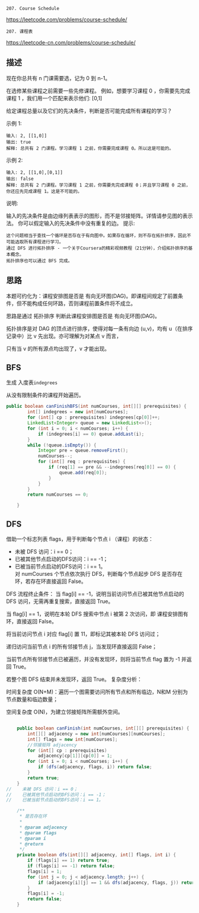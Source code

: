 `207. Course Schedule`

<https://leetcode.com/problems/course-schedule/>

`207. 课程表`

<https://leetcode-cn.com/problems/course-schedule/>

## 描述

现在你总共有 n 门课需要选，记为 0 到 n-1。

在选修某些课程之前需要一些先修课程。 例如，想要学习课程 0 ，你需要先完成课程 1 ，我们用一个匹配来表示他们: [0,1]

给定课程总量以及它们的先决条件，判断是否可能完成所有课程的学习？

示例 1:
``````
输入: 2, [[1,0]] 
输出: true
解释: 总共有 2 门课程。学习课程 1 之前，你需要完成课程 0。所以这是可能的。
``````
示例 2:
``````
输入: 2, [[1,0],[0,1]]
输出: false
解释: 总共有 2 门课程。学习课程 1 之前，你需要先完成​课程 0；并且学习课程 0 之前，你还应先完成课程 1。这是不可能的。
``````
说明:

输入的先决条件是由边缘列表表示的图形，而不是邻接矩阵。详情请参见图的表示法。
你可以假定输入的先决条件中没有重复的边。
提示:
``````
这个问题相当于查找一个循环是否存在于有向图中。如果存在循环，则不存在拓扑排序，因此不可能选取所有课程进行学习。
通过 DFS 进行拓扑排序 - 一个关于Coursera的精彩视频教程（21分钟），介绍拓扑排序的基本概念。
拓扑排序也可以通过 BFS 完成。
``````

## 思路
本题可约化为：课程安排图是否是 有向无环图(DAG)。即课程间规定了前置条件，但不能构成任何环路，否则课程前置条件将不成立。

思路是通过 拓扑排序 判断此课程安排图是否是 有向无环图(DAG)。

拓扑排序是对 DAG 的顶点进行排序，使得对每一条有向边 (u,v)，均有 u（在排序记录中）比 v 先出现。亦可理解为对某点 v 而言，

只有当 v 的所有源点均出现了，v 才能出现。



## BFS
生成 入度表`indegrees`

从没有限制条件的课程开始遍历。

```java
public boolean canFinishBFS(int numCourses, int[][] prerequisites) {
        int[] indegrees = new int[numCourses];
        for (int[] cp : prerequisites) indegrees[cp[0]]++;
        LinkedList<Integer> queue = new LinkedList<>();
        for (int i = 0; i < numCourses; i++) {
            if (indegrees[i] == 0) queue.addLast(i);
        }
        while (!queue.isEmpty()) {
            Integer pre = queue.removeFirst();
            numCourses--;
            for (int[] req : prerequisites) {
                if (req[1] == pre && --indegrees[req[0]] == 0) {
                    queue.add(req[0]);
                }
            }
        }
        return numCourses == 0;

    }
```
## DFS

借助一个标志列表 flags，用于判断每个节点 i （课程）的状态：

- 未被 DFS 访问：i == 0；     
- 已被其他节点启动的DFS访问：i == -1；    
- 已被当前节点启动的DFS访问：i == 1。     
对 numCourses 个节点依次执行 DFS，判断每个节点起步 DFS 是否存在环，若存在环直接返回 False。

DFS 流程终止条件：
当 flag[i] == -1，说明当前访问节点已被其他节点启动的 DFS 访问，无需再重复搜索，直接返回 True。

当 flag[i] == 1，说明在本轮 DFS 搜索中节点 i 被第 2 次访问，即 课程安排图有环，直接返回 False。

将当前访问节点 i 对应 flag[i] 置 11，即标记其被本轮 DFS 访问过；

递归访问当前节点 i 的所有邻接节点 j，当发现环直接返回 False；

当前节点所有邻接节点已被遍历，并没有发现环，则将当前节点 flag 置为 -1 并返回 True。

若整个图 DFS 结束并未发现环，返回 True。
复杂度分析：

时间复杂度 O(N+M)：遍历一个图需要访问所有节点和所有临边，N和M 分别为节点数量和临边数量；

空间复杂度 O(N)，为建立邻接矩阵所需额外空间。




```java

    public boolean canFinish(int numCourses, int[][] prerequisites) {
        int[][] adjacency = new int[numCourses][numCourses];
        int[] flags = new int[numCourses];
        //邻接矩阵 adjacency
        for (int[] cp : prerequisites)
            adjacency[cp[1]][cp[0]] = 1;
        for (int i = 0; i < numCourses; i++) {
            if (dfs(adjacency, flags, i)) return false;
        }
        return true;
    }
//    未被 DFS 访问：i == 0；
//    已被其他节点启动的DFS访问：i == -1；
//    已被当前节点启动的DFS访问：i == 1。

    /**
     * 是否存在环
     *
     * @param adjacency
     * @param flags
     * @param i
     * @return
     */
    private boolean dfs(int[][] adjacency, int[] flags, int i) {
        if (flags[i] == 1) return true;
        if (flags[i] == -1) return false;
        flags[i] = 1;
        for (int j = 0; j < adjacency.length; j++) {
            if (adjacency[i][j] == 1 && dfs(adjacency, flags, j)) return true;
        }
        flags[i] = -1;
        return false;
    }
```
